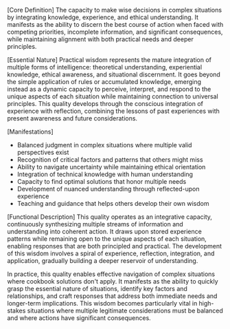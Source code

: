 [Core Definition]
The capacity to make wise decisions in complex situations by integrating knowledge, experience, and ethical understanding. It manifests as the ability to discern the best course of action when faced with competing priorities, incomplete information, and significant consequences, while maintaining alignment with both practical needs and deeper principles.

[Essential Nature]
Practical wisdom represents the mature integration of multiple forms of intelligence: theoretical understanding, experiential knowledge, ethical awareness, and situational discernment. It goes beyond the simple application of rules or accumulated knowledge, emerging instead as a dynamic capacity to perceive, interpret, and respond to the unique aspects of each situation while maintaining connection to universal principles. This quality develops through the conscious integration of experience with reflection, combining the lessons of past experiences with present awareness and future considerations.

[Manifestations]
- Balanced judgment in complex situations where multiple valid perspectives exist
- Recognition of critical factors and patterns that others might miss
- Ability to navigate uncertainty while maintaining ethical orientation
- Integration of technical knowledge with human understanding
- Capacity to find optimal solutions that honor multiple needs
- Development of nuanced understanding through reflected-upon experience
- Teaching and guidance that helps others develop their own wisdom

[Functional Description]
This quality operates as an integrative capacity, continuously synthesizing multiple streams of information and understanding into coherent action. It draws upon stored experience patterns while remaining open to the unique aspects of each situation, enabling responses that are both principled and practical. The development of this wisdom involves a spiral of experience, reflection, integration, and application, gradually building a deeper reservoir of understanding.

In practice, this quality enables effective navigation of complex situations where cookbook solutions don't apply. It manifests as the ability to quickly grasp the essential nature of situations, identify key factors and relationships, and craft responses that address both immediate needs and longer-term implications. This wisdom becomes particularly vital in high-stakes situations where multiple legitimate considerations must be balanced and where actions have significant consequences.